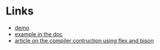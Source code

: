 # Links

- [demo](https://learnmoderncpp.com/2020/12/18/generating-c-programs-with-flex-and-bison-3/)
- [example in the doc](https://www.gnu.org/software/bison/manual/html_node/A-Complete-C_002b_002b-Example.html)
- [article on the compiler contruction using flex and bison](http://penteki.web.elte.hu/compiler.pdf)
